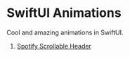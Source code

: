 # SwiftUI Animations

Cool and amazing animations in SwiftUI.

1. [Spotify Scrollable Header](https://github.com/nitin-agam/swiftui_animations/tree/main/SwiftUI%20Animations/SwiftUI%20Animations/Animation%20View/Spotify%20Scrollable%20Header)
